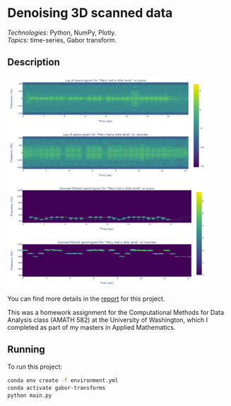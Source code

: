 # Denoising 3D scanned data

*Technologies:* Python, NumPy, Plotly. <br>
*Topics:* time-series, Gabor transform. <br>

## Description

<p float="left">
  <img src="docs/mary_spectrograms.png?raw=true" width="450" />
  <img src="docs/zoomed_filtered_spectrograms.png?raw=true" width="450" />
</p>

You can find more details in the <a href="">report</a> for this project.

This was a homework assignment for the Computational Methods for Data Analysis class (AMATH 582) at the University of Washington, which I completed as part 
of my masters in Applied Mathematics.

## Running

To run this project:

```sh
conda env create -f environment.yml
conda activate gabor-transforms
python main.py
```